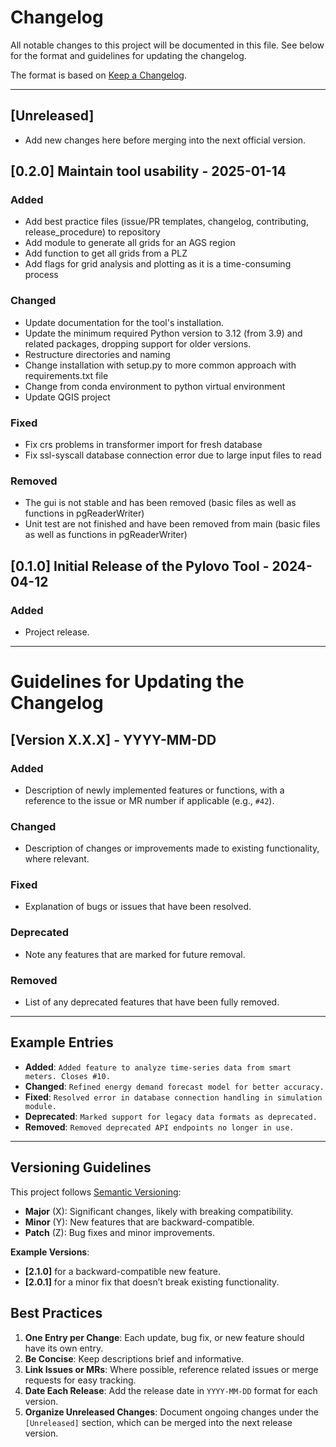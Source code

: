 
# Changelog

All notable changes to this project will be documented in this file. 
See below for the format and guidelines for updating the changelog.

The format is based on [Keep a Changelog](https://keepachangelog.com/en/1.0.0/).

---

## [Unreleased]
- Add new changes here before merging into the next official version.

## [0.2.0] Maintain tool usability - 2025-01-14
### Added
- Add best practice files (issue/PR templates, changelog, contributing, release_procedure) to repository
- Add module to generate all grids for an AGS region
- Add function to get all grids from a PLZ
- Add flags for grid analysis and plotting as it is a time-consuming process

### Changed
- Update documentation for the tool's installation.
- Update the minimum required Python version to 3.12 (from 3.9) and related packages, dropping support for older versions.
- Restructure directories and naming
- Change installation with setup.py to more common approach with requirements.txt file
- Change from conda environment to python virtual environment
- Update QGIS project

### Fixed
- Fix crs problems in transformer import for fresh database
- Fix ssl-syscall database connection error due to large input files to read

### Removed
- The gui is not stable and has been removed (basic files as well as functions in pgReaderWriter)
- Unit test are not finished and have been removed from main (basic files as well as functions in pgReaderWriter)

## [0.1.0] Initial Release of the Pylovo Tool - 2024-04-12
### Added
- Project release.

---

# Guidelines for Updating the Changelog
## [Version X.X.X] - YYYY-MM-DD
### Added
- Description of newly implemented features or functions, with a reference to the issue or MR number if applicable (e.g., `#42`).

### Changed
- Description of changes or improvements made to existing functionality, where relevant.

### Fixed
- Explanation of bugs or issues that have been resolved.
  
### Deprecated
- Note any features that are marked for future removal.

### Removed
- List of any deprecated features that have been fully removed.

---

## Example Entries

- **Added**: `Added feature to analyze time-series data from smart meters. Closes #10.`
- **Changed**: `Refined energy demand forecast model for better accuracy.`
- **Fixed**: `Resolved error in database connection handling in simulation module.`
- **Deprecated**: `Marked support for legacy data formats as deprecated.`
- **Removed**: `Removed deprecated API endpoints no longer in use.`

---

## Versioning Guidelines

This project follows [Semantic Versioning](https://semver.org/spec/v2.0.0.html):
- **Major** (X): Significant changes, likely with breaking compatibility.
- **Minor** (Y): New features that are backward-compatible.
- **Patch** (Z): Bug fixes and minor improvements.

**Example Versions**:
- **[2.1.0]** for a backward-compatible new feature.
- **[2.0.1]** for a minor fix that doesn’t break existing functionality.

## Best Practices

1. **One Entry per Change**: Each update, bug fix, or new feature should have its own entry.
2. **Be Concise**: Keep descriptions brief and informative.
3. **Link Issues or MRs**: Where possible, reference related issues or merge requests for easy tracking.
4. **Date Each Release**: Add the release date in `YYYY-MM-DD` format for each version.
5. **Organize Unreleased Changes**: Document ongoing changes under the `[Unreleased]` section, which can be merged into the next release version.


